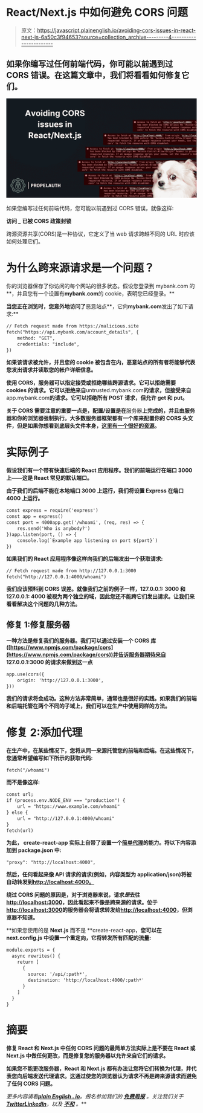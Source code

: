 # React/Next.js 中如何避免 CORS 问题

> 原文：<https://javascript.plainenglish.io/avoiding-cors-issues-in-react-next-js-6a50c3f94653?source=collection_archive---------4----------------------->

## 如果你编写过任何前端代码，你可能以前遇到过 CORS 错误。在这篇文章中，我们将看看如何修复它们。

![](img/79b84f881fa7b590ad11bd4a1722444e.png)

如果您编写过任何前端代码，您可能以前遇到过 CORS 错误，就像这样:

**访问 _** **已被 CORS 政策封锁**

跨源资源共享(CORS)是一种协议，它定义了当 web 请求跨越不同的 URL 时应该如何处理它们。

# 为什么跨来源请求是一个问题？

你的浏览器保存了你访问的每个网站的很多状态。假设您登录到 mybank.com 的**，并且您有一个设置有**mybank.com**的 cookie，表明您已经登录。**

**当您正在浏览时，您意外地访问了**恶意站点**，它向**mybank.com**发出了如下请求:**

```
// Fetch request made from https://malicious.site
fetch("https://api.mybank.com/account_details", {
    method: "GET",
    credentials: "include",
})
```

**如果该请求被允许，并且您的 cookie 被包含在内，**恶意站点**的所有者将能够代表您发出请求并读取您的帐户详细信息。**

**使用 CORS，服务器可以指定接受或拒绝哪些跨源请求。它可以拒绝需要 cookies 的请求。它可以拒绝来自**untrusted.mybank.com**的请求，但接受来自**app.mybank.com**的请求。它可以拒绝所有 POST 请求，但允许 get 和 put。**

**关于 CORS 需要注意的重要一点是，配置/设置是在**服务器**上完成的，并且由服务器和你的浏览器强制执行。大多数服务器框架都有一个库来配置你的 CORS 头文件，但是如果你想看到底层头文件本身，[这里有一个很好的资源](https://developer.mozilla.org/en-US/docs/Web/HTTP/CORS)。**

# **实际例子**

**假设我们有一个带有快速后端的 React 应用程序。我们的前端运行在端口 3000 上——这是 React 常见的默认端口。**

**由于我们的后端不能在本地端口 3000 上运行，我们将设置 Express 在端口 4000 上运行。**

```
const express = require('express')
const app = express()
const port = 4000app.get('/whoami', (req, res) => {
    res.send('Who is anybody?')
})app.listen(port, () => {
    console.log(`Example app listening on port ${port}`)
})
```

**如果我们的 React 应用程序像这样向我们的后端发出一个获取请求:**

```
// Fetch request made from http://127.0.0.1:3000
fetch("http://127.0.0.1:4000/whoami")
```

**我们应该预料到 CORS 误差。就像我们之前的例子一样，127.0.0.1: **3000** 和 127.0.0.1: **4000** 被视为两个独立的域，因此您还不能跨它们发出请求。让我们来看看解决这个问题的几种方法。**

## **修复 1:修复服务器**

**一种方法是修复我们的服务器。我们可以通过安装一个 CORS 库([https://www.npmjs.com/package/cors](https://www.npmjs.com/package/cors))并告诉服务器期待来自 127.0.0.1:3000 的请求来做到这一点**

```
app.use(cors({
    origin: 'http://127.0.0.1:3000',
}))
```

**我们的请求将会成功。这种方法非常简单，通常也是很好的实践。如果我们的前端和后端托管在两个不同的子域上，我们可以在生产中使用同样的方法。**

# **修复 2:添加代理**

**在生产中，在某些情况下，您将从同一来源托管您的前端和后端。在这些情况下，您通常希望编写如下所示的获取代码:**

```
fetch("/whoami")
```

**而不是像这样:**

```
const url;
if (process.env.NODE_ENV === "production") {
    url = "https://www.example.com/whoami"
} else {
    url = "http://127.0.0.1:4000/whoami"
}
fetch(url)
```

**为此， **create-react-app** 实际上自带了设置一个[简单代理](https://create-react-app.dev/docs/proxying-api-requests-in-development/)的能力。将以下内容添加到 package.json 中:**

```
"proxy": "http://localhost:4000",
```

**然后，任何看起来像 API 请求的请求(例如，内容类型为 application/json)将被自动转发到[**http://localhost:4000**。](http://localhost:4000.)**

**绕过 CORS 问题的原因是，对于浏览器来说，请求*是*去往[**http://localhost:3000**](http://localhost:3000)，因此看起来不像是跨来源的请求。位于[**http://localhost:3000**](http://localhost:3000)的服务器会将请求转发给[**http://localhost:4000**](http://localhost:4000,)，但浏览器不知道。‍**

**如果您使用的是 **Next.js** 而不是 **create-react-app，**您可以在 **next.config.js** 中设置一个重定向，它将转发所有匹配的流量:**

```
module.exports = {
  async rewrites() {
    return [
      {
        source: '/api/:path*',
        destination: 'http://localhost:4000/:path*'
      }
    ]
  }
}
```

# **摘要**

**修复 React 和 Next.js 中任何 CORS 问题的最简单方法实际上是不要在 React 或 Next.js 中做任何更改，而是修复您的服务器以允许来自它们的请求。**

**如果您不能更改服务器，React 和 Next.js 都有办法让您将它们转换为代理，并代表您向后端发送代理请求。这通过使您的浏览器认为请求不再是跨来源请求而避免了任何 CORS 问题。**

***更多内容请看*[***plain English . io***](https://plainenglish.io/)*。报名参加我们的* [***免费周报***](http://newsletter.plainenglish.io/) *。关注我们关于*[***Twitter***](https://twitter.com/inPlainEngHQ)[***LinkedIn***](https://www.linkedin.com/company/inplainenglish/)*，以及* [***不和***](https://discord.gg/GtDtUAvyhW) *。***